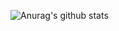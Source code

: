 ![Anurag's github stats](https://github-readme-stats.vercel.app/api?username=doubleright&show_icons=true)

